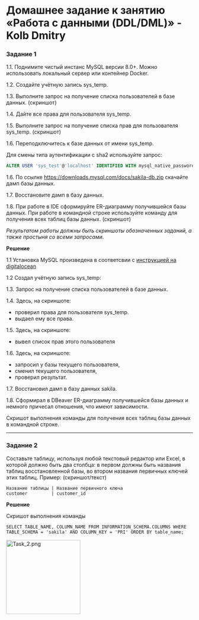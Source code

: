 # Домашнее задание к занятию «Работа с данными (DDL/DML)» - Kolb Dmitry 

### Задание 1
1.1. Поднимите чистый инстанс MySQL версии 8.0+. Можно использовать локальный сервер или контейнер Docker.

1.2. Создайте учётную запись sys_temp. 

1.3. Выполните запрос на получение списка пользователей в базе данных. (скриншот)

1.4. Дайте все права для пользователя sys_temp. 

1.5. Выполните запрос на получение списка прав для пользователя sys_temp. (скриншот)

1.6. Переподключитесь к базе данных от имени sys_temp.

Для смены типа аутентификации с sha2 используйте запрос: 
```sql
ALTER USER 'sys_test'@'localhost' IDENTIFIED WITH mysql_native_password BY 'password';
```
1.6. По ссылке https://downloads.mysql.com/docs/sakila-db.zip скачайте дамп базы данных.

1.7. Восстановите дамп в базу данных.

1.8. При работе в IDE сформируйте ER-диаграмму получившейся базы данных. При работе в командной строке используйте команду для получения всех таблиц базы данных. (скриншот)

*Результатом работы должны быть скриншоты обозначенных заданий, а также простыня со всеми запросами.*

**Решение**

1.1 Установка MySQL произведена в соответсвии с [инструкцией на digitalocean](https://www.digitalocean.com/community/tutorials/how-to-install-mysql-on-ubuntu-22-04)


1.2 Создал учётную запись sys_temp:



1.3. Запрос на получение списка пользователей в базе данных.



1.4. Здесь, на скриншоте:
- проверил права для пользователя sys_temp.
- выдаел ему все права.



1.5. Здесь, на скриншоте:
- вывел список прав этого пользователя



1.6. Здесь, на скриншоте:
- запросил у базы текущего пользователя,
- сменил текущего пользователя,
- проверил результат.



1.7. Восстановил дамп в базу данных sakila.

1.8. Сформирал в DBeaver ER-диаграмму получившейся базы данных и немного причесал отношения, что имеют зависимости. 



Скришот выполнения команды для получения всех таблиц базы данных в командной строке.



---

### Задание 2
Составьте таблицу, используя любой текстовый редактор или Excel, в которой должно быть два столбца: в первом должны быть названия таблиц восстановленной базы, во втором названия первичных ключей этих таблиц. Пример: (скриншот/текст)
```
Название таблицы | Название первичного ключа
customer         | customer_id
```

**Решение**

Скришот выполнения команды 
```
SELECT TABLE_NAME, COLUMN_NAME FROM INFORMATION_SCHEMA.COLUMNS WHERE TABLE_SCHEMA = 'sakila' AND COLUMN_KEY = 'PRI' ORDER BY table_name;
```

<img src="images/Task_2.png" alt="Task_2.png" width="200" height="auto">

